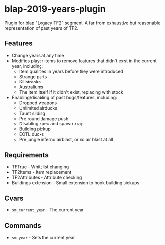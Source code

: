 # blap-2019-years-plugin
Plugin for blap "Legacy TF2" segment. A far from exhaustive but reasonable representation of past years of TF2.

## Features
* Change years at any time
* Modifies player items to remove features that didn't exist in the current year, including:
    * Item qualities in years before they were introduced
    * Strange parts
    * Killstreaks
    * Australiums
    * The item itself if it didn't exist, replacing with stock
* Enabling/disabling of past bugs/features, including:
    * Dropped weapons
    * Unlimited airducks
    * Taunt sliding
    * Pre round damage push
    * Disabling spec and spawn xray
    * Building pickup
    * EOTL ducks
    * Pre jungle inferno airblast, or no air blast at all

## Requirements

* TFTrue - Whitelist changing
* TF2Items - Item replacement
* TF2Attributes - Attribute checking
* Buildings extension - Small extension to hook building pickups

## Cvars
 * `sm_current_year` - The current year
 
## Commands
 * `sm_year` - Sets the current year
